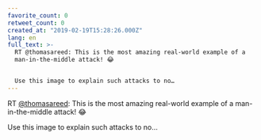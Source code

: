 ```yaml
---
favorite_count: 0
retweet_count: 0
created_at: "2019-02-19T15:28:26.000Z"
lang: en
full_text: >-
  RT @thomasareed: This is the most amazing real-world example of a
  man-in-the-middle attack! 😂


  Use this image to explain such attacks to no…
---
```


RT [@thomasareed](https://twitter.com/thomasareed): This is the most amazing
real-world example of a man-in-the-middle attack! 😂

Use this image to explain such attacks to no…
